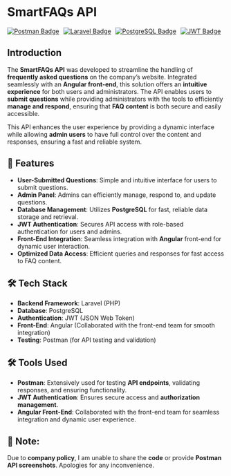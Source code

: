 # SmartFAQs API

<div style="display: flex; gap: 10px;">
  <a href="https://www.postman.com"><img src="https://img.shields.io/badge/Postman-API%20Testing-orange.svg?style=flat&logo=postman" alt="Postman Badge" /></a>
  <a href="https://laravel.com"><img src="https://img.shields.io/badge/PHP%20Laravel-8.2+-blue.svg?style=flat&logo=laravel" alt="Laravel Badge" /></a>
  <a href="https://www.postgresql.org"><img src="https://img.shields.io/badge/PostgreSQL-12.x-blue.svg?style=flat&logo=postgresql" alt="PostgreSQL Badge" /></a>
  <a href="https://jwt.io"><img src="https://img.shields.io/badge/JWT-Authentication-green.svg?style=flat&logo=json-web-tokens" alt="JWT Badge" /></a>
</div>


## Introduction

The **SmartFAQs API** was developed to streamline the handling of **frequently asked questions** on the company’s website. Integrated seamlessly with an **Angular front-end**, this solution offers an **intuitive experience** for both users and administrators. The API enables users to **submit questions** while providing administrators with the tools to efficiently **manage and respond**, ensuring that **FAQ content** is both secure and easily accessible.

This API enhances the user experience by providing a dynamic interface while allowing **admin users** to have full control over the content and responses, ensuring a fast and reliable system.

## 📌 Features
- **User-Submitted Questions**: Simple and intuitive interface for users to submit questions.
- **Admin Panel**: Admins can efficiently manage, respond to, and update questions.
- **Database Management**: Utilizes **PostgreSQL** for fast, reliable data storage and retrieval.
- **JWT Authentication**: Secures API access with role-based authentication for users and admins.
- **Front-End Integration**: Seamless integration with **Angular** front-end for dynamic user interaction.
- **Optimized Data Access**: Efficient queries and responses for fast access to FAQ content.

## 🛠 Tech Stack
- **Backend Framework**: Laravel (PHP)
- **Database**: PostgreSQL
- **Authentication**: JWT (JSON Web Token)
- **Front-End**: Angular (Collaborated with the front-end team for smooth integration)
- **Testing**: Postman (for API testing and validation)

## 🛠 Tools Used
- **Postman**: Extensively used for testing **API endpoints**, validating responses, and ensuring functionality.
- **JWT Authentication**: Ensures secure access and **authorization management**.
- **Angular Front-End**: Collaborated with the front-end team for seamless integration and dynamic user experience.

## 📂 Note:
Due to **company policy**, I am unable to share the **code** or provide **Postman API screenshots**. Apologies for any inconvenience.
